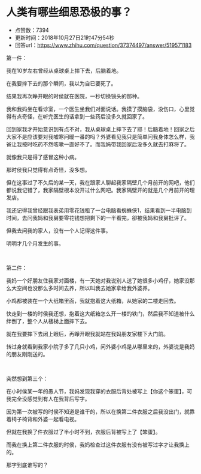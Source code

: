 # 人类有哪些细思恐极的事？
- 点赞数：7394
- 更新时间：2018年10月27日21时47分54秒
- 回答url：https://www.zhihu.com/question/37374497/answer/519571183
<body>
 <p data-pid="XNfIxICM">第一件：</p>
 <p data-pid="_qcxv53E">我在10岁左右曾经从桌球桌上摔下去，后脑着地。</p>
 <p data-pid="OH0ydfjQ">在我要摔下去的那个瞬间，我以为自已要死了。</p>
 <p data-pid="m7fz1cPQ">结果我再次睁开眼的时侯就在医院，一秒切换镜头的那种。</p>
 <p data-pid="QkwZXX9E">我和我妈坐在看诊室，一个医生坐我们对面说话。我摸了摸脑袋，没伤口，心里觉得有点奇怪，在听完医生的话拿到一些药后没多久就回家了。</p>
 <p data-pid="wCDCONDW">回到家我才开始意识到有点不对，我从桌球桌上摔下去了耶！后脑着地！回家之后大家不是应该要对我嘘寒问暖一番的吗？外婆看见我只是简单问我身体怎么样，我爸让我按时吃药不然咳嗽一直好不了。而我妈带我回家后没多久就去打麻将了。</p>
 <p data-pid="sZA7pPHc">就像我只是得了感冒这种小病。</p>
 <p data-pid="l-ZoSsyA">那时侯我只觉得有点奇怪，没多想。</p>
 <p data-pid="cVB_M_2D">但在这事过了不久后的某一天，我在跟家人聊起我家隔壁几个月前开的网吧，他们都说我记错了，我家隔壁根本没开过什么网吧。我家隔壁开的就是几个月前开的理发店。</p>
 <p data-pid="0vmFaUMR">我还记得我曾经跟我表弟用零花钱租了一台电脑看蜘蛛侠1，结果看到一半电脑到时间，去问我妈和我舅要零花钱想把剩下的一半看完，卻被我妈和我舅批评了。</p>
 <p data-pid="LogJBq6g">但我去问我的家人，没有一个人记得这件事。</p>
 <p data-pid="ua28QUcn">明明才几个月发生的事。</p>
 <p class="ztext-empty-paragraph"><br></p>
 <p data-pid="gm0ENTMC">第二件：</p>
 <p data-pid="XDQ-jjWo">我妈一个好朋友住我家对面楼，有一天她对我说别人送了她很多小鸡仔，她家没那么大空间也没那么多时间去养，所以叫我去她家拿给我外婆养。</p>
 <p data-pid="GGrRQ_cT">小鸡都被装在一个大纸箱里面，我就抱着这大纸箱，从她家的二楼走回去。</p>
 <p data-pid="H0Cjsp6-">快走到一楼的时侯我还想，抱着这大纸箱怎么开一楼的铁门，然后我不知道被什么绊倒了，整个人从楼梯上面摔下去。</p>
 <p data-pid="Gp0GmHAP">就在我要摔下去闭上眼后，再睜开眼我就站在我妈朋友家楼下大门前。</p>
 <p data-pid="7_fYLmcx">转过身就看到我家小院子多了几只小鸡，问外婆小鸡是从哪里来的，外婆说是我妈的朋友刚刚送的。</p>
 <p class="ztext-empty-paragraph"><br></p>
 <p data-pid="HakJmejA">突然想到第三个：</p>
 <p data-pid="zr1Q2VNb">在小时侯某一年的愚人节，我妈发现我穿的衣服后背处被写上【你这个笨蛋】，可我完全没感觉到有人在我背后写字。</p>
 <p data-pid="rCFp52RI">因为第一次被写的时侯不知道是谁干的，所以在换第二件衣服之后我没出门，就靠着椅子椅背和外婆一起看电视。</p>
 <p data-pid="cEoLs9h7">但就在我换了件衣服过了半小时不到，衣服后背被写上了【笨蛋】。</p>
 <p data-pid="6BN87PH7">而我在换上第二件衣服的时侯，我妈检查过这件衣服有没有被写过字才让我换上的。</p>
 <p data-pid="qwANej-0">那字到底谁写的？</p>
</body>